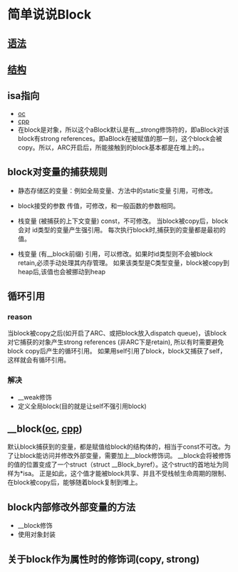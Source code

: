 # 简单说说Block

## [语法](http://fuckingblocksyntax.com)

## [结构](/BlockStruct.h)
## isa指向
* [oc](/TestBlock.m)
* [cpp](/TestBlock..cpp)
* 在block是对象，所以这个aBlock默认是有__strong修饰符的，即aBlock对该block有strong references。即aBlock在被赋值的那一刻，这个block会被copy。所以，ARC开启后，所能接触到的block基本都是在堆上的。。
## block对变量的捕获规则
*  静态存储区的变量：例如全局变量、方法中的static变量
引用，可修改。

* block接受的参数
传值，可修改，和一般函数的参数相同。

* 栈变量 (被捕获的上下文变量)
const，不可修改。 当block被copy后，block会对 id类型的变量产生强引用。
每次执行block时,捕获到的变量都是最初的值。

* 栈变量 (有__block前缀)
引用，可以修改。如果时id类型则不会被block retain,必须手动处理其内存管理。
如果该类型是C类型变量，block被copy到heap后,该值也会被挪动到heap
## 循环引用
### reason
当block被copy之后(如开启了ARC、或把block放入dispatch queue)，该block对它捕获的对象产生strong references (非ARC下是retain),
所以有时需要避免block copy后产生的循环引用。
如果用self引用了block，block又捕获了self，这样就会有循环引用。
### 解决
* __weak修饰
* 定义全局block(目的就是让self不强引用block)

## __block([oc](/__block.m),  [cpp](/__block.cpp))
默认block捕获到的变量，都是赋值给block的结构体的，相当于const不可改。为了让block能访问并修改外部变量，需要加上__block修饰词。
__block会将被修饰的值的位置变成了一个struct（struct __Block_byref）。这个struct的首地址为同样为*isa。
正是如此，这个值才能被block共享、并且不受栈帧生命周期的限制、在block被copy后，能够随着block复制到堆上。
## block内部修改外部变量的方法
* __block修饰
* 使用对象封装
## 关于block作为属性时的修饰词(copy, strong)


